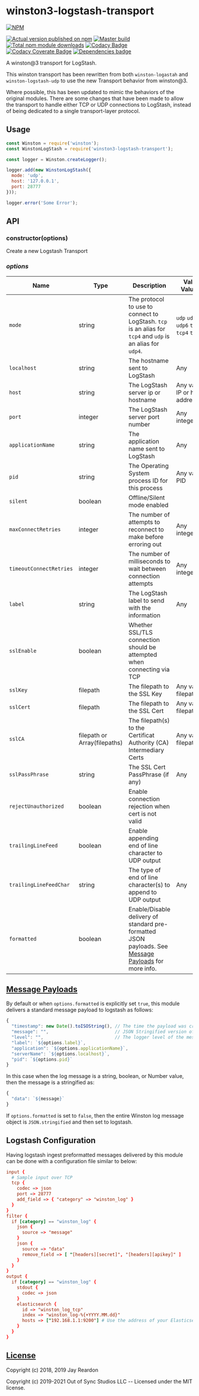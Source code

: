 # winston3-logstash-transport

[![NPM](https://nodei.co/npm/winston3-logstash-transport.png?downloads=true)](https://nodei.co/npm/winston3-logstash-transport/)

[![Actual version published on npm](http://img.shields.io/npm/v/winston3-logstash-transport.svg)](https://www.npmjs.org/package/winston3-logstash-transport)
[![Master build](https://github.com/OutOfSyncStudios/winston-logstash-transport/actions/workflows/build-master.yml/badge.svg)](https://github.com/OutOfSyncStudios/winston-logstash-transport/actions/workflows/build-master.yml)
[![Total npm module downloads](http://img.shields.io/npm/dt/winston3-logstash-transport.svg)](https://www.npmjs.org/package/winston3-logstash-transport)
[![Codacy Badge](https://api.codacy.com/project/badge/Grade/bdc0361233984923a764b05710a2f2f9)](https://www.codacy.com/app/OutOfSyncStudios/winston-logstash-transport?utm_source=github.com&amp;utm_medium=referral&amp;utm_content=OutOfSyncStudios/winston-logstash-transport&amp;utm_campaign=Badge_Grade)
[![Codacy Coverate Badge](https://api.codacy.com/project/badge/Coverage/bdc0361233984923a764b05710a2f2f9)](https://www.codacy.com/app/OutOfSyncStudios/winston-logstash-transport?utm_source=github.com&utm_medium=referral&utm_content=OutOfSyncStudios/winston-logstash-transport&utm_campaign=Badge_Coverage)
[![Dependencies badge](https://status.david-dm.org/gh/OutOfSyncStudios/winston-logstash-transport.svg)](https://david-dm.org/OutOfSyncStudios/winston-logstash-transport?view=list)

A winston@3 transport for LogStash.

This winston transport has been rewritten from both `winston-logastah` and `winston-logstash-udp` to use the new Transport behavior from winston@3.

Where possible, this has been updated to mimic the behaviors of the original
modules. There are some changes that have been made to allow the transport to
handle either TCP or UDP connections to LogStash, instead of being dedicated to
a single transport-layer protocol.

## Usage

```js
const Winston = require('winston');
const WinstonLogStash = require('winston3-logstash-transport');

const logger = Winston.createLogger();

logger.add(new WinstonLogStash({
  mode: 'udp',
  host: '127.0.0.1',
  port: 28777
}));

logger.error('Some Error');
```

## API

### constructor(options)
Create a new Logstash Transport

### *options*
| Name | Type | Description | Valid Values | Default | TCP | UDP |
|------|------|-------------|--------------|---------|-----|-----|
| `mode` | string | The protocol to use to connect to LogStash. `tcp` is an alias for `tcp4` and `udp` is an alias for `udp4`. | `udp` `udp4` `udp6` `tcp` `tcp4` `tcp6` | `'udp4'` | ✔️ | ✔️ |
| `localhost` | string | The hostname sent to LogStash | Any | `os.hostname` | ✔️ | ✔️ |
| `host` | string | The LogStash server ip or hostname | Any valid IP or host address | `127.0.0.1` (ip4)<br/>`::0` (ip6) | ✔️ | ✔️ |
| `port` | integer | The LogStash server port number | Any integer | `28777` | ✔️ | ✔️ |
| `applicationName` | string | The application name sent to LogStash | Any | `process.title` | ✔️ | ✔️ |
| `pid` | string | The Operating System process ID for this process | Any valid PID | `process.pid` | ✔️ | ✔️ |
| `silent` | boolean | Offline/Silent mode enabled |  | `false` | ✔️ | ✔️ |
| `maxConnectRetries` | integer | The number of attempts to reconnect to make before erroring out | Any integer | `4` | ✔️ | ✔️ |
| `timeoutConnectRetries` | integer | The number of milliseconds to wait between connection attempts | Any integer | `100` | ✔️ | ✔️ |
| `label` | string | The LogStash label to send with the information | Any | `process.title` | ✔️ | ✔️ |
| `sslEnable` | boolean | Whether SSL/TLS connection should be attempted when connecting via TCP |  | `false` | ✔️ |  |
| `sslKey` | filepath | The filepath to the SSL Key | Any valid filepath | `''` | ✔️ |  |
| `sslCert` | filepath | The filepath to the SSL Cert | Any valid filepath | `''` | ✔️ |  |
| `sslCA` | filepath or Array(filepaths) | The filepath(s) to the Certificat Authority (CA) Intermediary Certs | Any valid filepath(s) | `''` | ✔️ |  |
| `sslPassPhrase` | string | The SSL Cert PassPhrase (if any) | Any | `''` | ✔️ |  |
| `rejectUnauthorized` | boolean | Enable connection rejection when cert is not valid |  | `false` | ✔️ |  |
| `trailingLineFeed` | boolean | Enable appending end of line character to UDP output |  | `false` |  | ✔️ |
| `trailingLineFeedChar` | string | The type of end of line character(s) to append to UDP output | Any | `os.EOL` |  | ✔️ |
| `formatted` | boolean | Enable/Disable delivery of standard pre-formatted JSON payloads. See [Message Payloads](#payloads) for more info. |  | `true` | ✔️ | ✔️ |

## [Message Payloads](#payloads)
<a name="payloads"></a>
By default or when `options.formatted` is explicitly set `true`, this module delivers a standard message payload to logstash as follows:

```js
{
  "timestamp": new Date().toISOString(), // The time the payload was created
  "message": "",                         // JSON Stringified version of your message
  "level": "",                           // The logger level of the message
  "label": `${options.label}`,
  "application": `${options.applicationName}`,
  "serverName": `${options.localhost}`,
  "pid": `${options.pid}`
}
```

In this case when the log message is a string, boolean, or Number value, then the message is a stringified as:
```js
{
  "data": `${message}`
}
```

If `options.formatted` is set to `false`, then the entire Winston log message object is `JSON.stringified` and then set to logstash.

## Logstash Configuration
Having logstash ingest preformatted messages delivered by this module can be done with a configuration file similar to below:
```conf
input {
  # Sample input over TCP
  tcp {
    codec => json
    port => 28777
    add_field => { "category" => "winston_log" }
  }
}
filter {
  if [category] == "winston_log" {
    json {
      source => "message"
    }
    json {
      source => "data"
      remove_field => [ "[headers][secret]", "[headers][apikey]" ]
    }
  }
}
output {
  if [category] == "winston_log" {
    stdout {
      codec => json
    }
    elasticsearch {
      id => "winston_log_tcp"
      index => "winston_log-%{+YYYY.MM.dd}"
      hosts => ["192.168.1.1:9200"] # Use the address of your Elasticsearch server
    }
  }
}
```

## [License](#license)
<a name="license"></a>

Copyright (c) 2018, 2019 Jay Reardon

Copyright (c) 2019-2021 Out of Sync Studios LLC -- Licensed under the MIT license.
